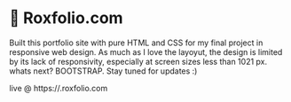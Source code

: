 # 💼 Roxfolio.com

Built this portfolio site with pure HTML and CSS for my final project in responsive web design. As much as I love the layoyut, the design is limited by its lack of responsivity, especially at screen sizes less than 1021 px. whats next? BOOTSTRAP. Stay tuned for updates :)

live @ https://.roxfolio.com
